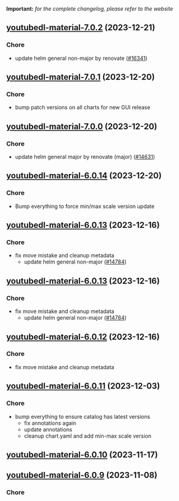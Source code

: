 **Important:**
*for the complete changelog, please refer to the website*




## [youtubedl-material-7.0.2](https://github.com/truecharts/charts/compare/youtubedl-material-7.0.1...youtubedl-material-7.0.2) (2023-12-21)

### Chore

- update helm general non-major by renovate ([#16341](https://github.com/truecharts/charts/issues/16341))
  
  


## [youtubedl-material-7.0.1](https://github.com/truecharts/charts/compare/youtubedl-material-7.0.0...youtubedl-material-7.0.1) (2023-12-20)

### Chore

- bump patch versions on all charts for new GUI release
  
  


## [youtubedl-material-7.0.0](https://github.com/truecharts/charts/compare/youtubedl-material-6.0.14...youtubedl-material-7.0.0) (2023-12-20)

### Chore

- update helm general major by renovate (major) ([#14631](https://github.com/truecharts/charts/issues/14631))
  
  


## [youtubedl-material-6.0.14](https://github.com/truecharts/charts/compare/youtubedl-material-6.0.13...youtubedl-material-6.0.14) (2023-12-20)

### Chore

- Bump everything to force min/max scale version update
  
  


## [youtubedl-material-6.0.13](https://github.com/truecharts/charts/compare/youtubedl-material-6.0.11...youtubedl-material-6.0.13) (2023-12-16)

### Chore

- fix move mistake and cleanup metadata
  - update helm general non-major ([#14784](https://github.com/truecharts/charts/issues/14784))
  
  


## [youtubedl-material-6.0.13](https://github.com/truecharts/charts/compare/youtubedl-material-6.0.11...youtubedl-material-6.0.13) (2023-12-16)

### Chore

- fix move mistake and cleanup metadata
  - update helm general non-major ([#14784](https://github.com/truecharts/charts/issues/14784))
  
  


## [youtubedl-material-6.0.12](https://github.com/truecharts/charts/compare/youtubedl-material-6.0.11...youtubedl-material-6.0.12) (2023-12-16)

### Chore

- fix move mistake and cleanup metadata
  
  


## [youtubedl-material-6.0.11](https://github.com/truecharts/charts/compare/youtubedl-material-6.0.10...youtubedl-material-6.0.11) (2023-12-03)

### Chore

- bump everything to ensure catalog has latest versions
  - fix annotations again
  - update annotations
  - cleanup chart.yaml and add min-max scale version
  
  










## [youtubedl-material-6.0.10](https://github.com/truecharts/charts/compare/youtubedl-material-6.0.9...youtubedl-material-6.0.10) (2023-11-17)




## [youtubedl-material-6.0.9](https://github.com/truecharts/charts/compare/youtubedl-material-6.0.8...youtubedl-material-6.0.9) (2023-11-08)

### Chore
